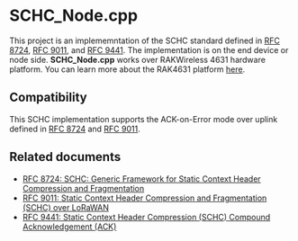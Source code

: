 # SCHC_Node.cpp

This project is an implememntation of the SCHC standard defined in [RFC 8724](https://www.rfc-editor.org/rfc/rfc8724.html), [RFC 9011](https://www.rfc-editor.org/rfc/rfc9011.html), and [RFC 9441](https://www.rfc-editor.org/rfc/rfc9441.html). The implementation is on the end device or node side.
**SCHC_Node.cpp** works over RAKWireless 4631 hardware platform. You can learn more about the RAK4631 platform [here](https://docs.rakwireless.com/Product-Categories/WisBlock/RAK4631/Overview/#product-description).

## Compatibility
This SCHC implementation supports the ACK-on-Error mode over uplink defined in [RFC 8724](https://www.rfc-editor.org/rfc/rfc8724.html) and [RFC 9011](https://www.rfc-editor.org/rfc/rfc9011.html).

## Related documents
 * [RFC 8724:
SCHC: Generic Framework for Static Context Header Compression and Fragmentation](https://www.rfc-editor.org/rfc/rfc8724.html)
 * [RFC 9011:
Static Context Header Compression and Fragmentation (SCHC) over LoRaWAN](https://www.rfc-editor.org/rfc/rfc9441.html)
 * [RFC 9441:
Static Context Header Compression (SCHC) Compound Acknowledgement (ACK)](https://www.rfc-editor.org/rfc/rfc9441.html)
